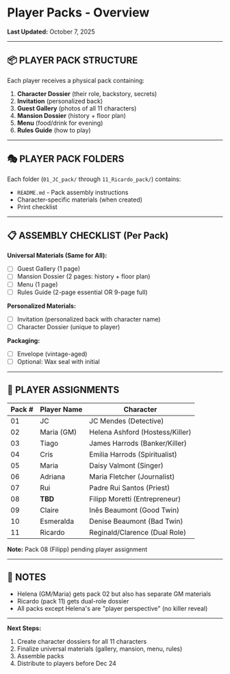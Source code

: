 # Player Packs - Overview

**Last Updated:** October 7, 2025

---

## 📦 PLAYER PACK STRUCTURE

Each player receives a physical pack containing:

1. **Character Dossier** (their role, backstory, secrets)
2. **Invitation** (personalized back)
3. **Guest Gallery** (photos of all 11 characters)
4. **Mansion Dossier** (history + floor plan)
5. **Menu** (food/drink for evening)
6. **Rules Guide** (how to play)

---

## 🎭 PLAYER PACK FOLDERS

Each folder (`01_JC_pack/` through `11_Ricardo_pack/`) contains:

- `README.md` - Pack assembly instructions
- Character-specific materials (when created)
- Print checklist

---

## 📋 ASSEMBLY CHECKLIST (Per Pack)

**Universal Materials (Same for All):**
- [ ] Guest Gallery (1 page)
- [ ] Mansion Dossier (2 pages: history + floor plan)
- [ ] Menu (1 page)
- [ ] Rules Guide (2-page essential OR 9-page full)

**Personalized Materials:**
- [ ] Invitation (personalized back with character name)
- [ ] Character Dossier (unique to player)

**Packaging:**
- [ ] Envelope (vintage-aged)
- [ ] Optional: Wax seal with initial

---

## 🎯 PLAYER ASSIGNMENTS

| Pack # | Player Name | Character |
|--------|-------------|-----------|
| 01 | JC | JC Mendes (Detective) |
| 02 | Maria (GM) | Helena Ashford (Hostess/Killer) |
| 03 | Tiago | James Harrods (Banker/Killer) |
| 04 | Cris | Emilia Harrods (Spiritualist) |
| 05 | Maria | Daisy Valmont (Singer) |
| 06 | Adriana | Maria Fletcher (Journalist) |
| 07 | Rui | Padre Rui Santos (Priest) |
| 08 | **TBD** | Filipp Moretti (Entrepreneur) |
| 09 | Claire | Inês Beaumont (Good Twin) |
| 10 | Esmeralda | Denise Beaumont (Bad Twin) |
| 11 | Ricardo | Reginald/Clarence (Dual Role) |

**Note:** Pack 08 (Filipp) pending player assignment

---

## 📝 NOTES

- Helena (GM/Maria) gets pack 02 but also has separate GM materials
- Ricardo (pack 11) gets dual-role dossier
- All packs except Helena's are "player perspective" (no killer reveal)

---

**Next Steps:**
1. Create character dossiers for all 11 characters
2. Finalize universal materials (gallery, mansion, menu, rules)
3. Assemble packs
4. Distribute to players before Dec 24
